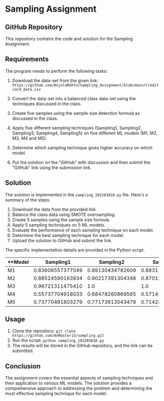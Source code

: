 # Sampling Assignment

## GitHub Repository

This repository contains the code and solution for the Sampling Assignment.

## Requirements

The program needs to perform the following tasks:

1. Download the data-set from the given link:
   `https://github.com/AnjulaMehto/Sampling_Assignment/blob/main/Creditcard_data.csv`

2. Convert the data-set into a balanced class data-set using the techniques discussed in the class.

3. Create five samples using the sample size detection formula as discussed in the class.

4. Apply five different sampling techniques (Sampling1, Sampling2, Sampling3, Sampling4, Sampling5) on five different ML models (M1, M2, M3, M4 and M5).

5. Determine which sampling technique gives higher accuracy on which model.

6. Put the solution on the "GitHub" with discussion and then submit the "GitHub" link using the submission link.

## Solution

The solution is implemented in the `sampling_102203810.py` file. Here's a summary of the steps:

1. Download the data from the provided link.
2. Balance the class data using SMOTE oversampling.
3. Create 5 samples using the sample size formula.
4. Apply 5 sampling techniques on 5 ML models.
5. Evaluate the performance of each sampling technique on each model.
6. Determine the best sampling technique for each model.
7. Upload the solution to GitHub and submit the link.

The specific implementation details are provided in the Python script.

**Model | Sampling1 | Sampling2 | Sampling3 | Sampling4 | Sampling5**
--- | --- | --- | --- | --- | ---
M1 | 0.83606557377049 | 0.89130434782609 | 0.88311688311688 | 0.91803278688525 | 0.91304347826087
M2 | 0.88524590163934 | 0.90217391304348 | 0.87012987012987 | 1.0 | 0.95652173913043
M3 | 0.96721311475410 | 1.0 | 1.0 | 1.0 | 0.96739130434783
M4 | 0.55737704918033 | 0.68478260869565 | 0.57142857142857 | 0.72131147540984 | 0.65217391304348
M5 | 0.73770491803279 | 0.77173913043478 | 0.71428571428571 | 0.77049180327869 | 0.80434782608696

## Usage

1. Clone the repository: `git clone https://github.com/AnMaster15/sampling.git`
2. Run the script: `python sampling_102203810.py`
3. The results will be stored in the GitHub repository, and the link can be submitted.

## Conclusion

The assignment covers the essential aspects of sampling techniques and their application to various ML models. The solution provides a comprehensive approach to addressing the problem and determining the most effective sampling technique for each model.
